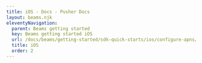 ```yaml
---
title: iOS - Docs - Pusher Docs
layout: beams.njk
eleventyNavigation:
  parent: Beams getting started
  key: Beams getting started iOS
  url: /docs/beams/getting-started/sdk-quick-starts/ios/configure-apns/?ref=ios
  title: iOS
  order: 2
---
```

